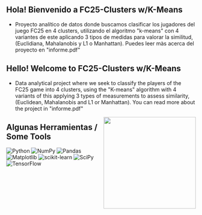 ## Hola! Bienvenido a FC25-Clusters w/K-Means
- Proyecto analítico de datos donde buscamos clasificar los jugadores del juego FC25 en 4 clusters, utilizando
el algoritmo "k-means" con 4 variantes de este aplicando 3 tipos de medidas para valorar la similitud, 
(Euclidiana, Mahalanobis y L1 o Manhattan). Puedes leer màs acerca del proyecto en "informe.pdf"

## Hello! Welcome to FC25-Clusters w/K-Means
- Data analytical project where we seek to classify the players of the FC25 game into 4 clusters, using
the "K-means" algorithm with 4 variants of this applying 3 types of measurements to assess similarity, 
(Euclidean, Mahalanobis and L1 or Manhattan). You can read more about the project in "informe.pdf"

<img align= "right" src = "https://media.giphy.com/media/v1.Y2lkPTc5MGI3NjExYWlwOGE2MXhuaGh2b2htcWw2MmUxeDQ2c3h1OWl6NDQzcWM2c2t5MyZlcD12MV9naWZzX3NlYXJjaCZjdD1n/Qwtw3GTvRg8LxKaUet/giphy.gif" width = "245" >

## Algunas Herramientas / Some Tools
![Python](https://img.shields.io/badge/python-3670A0?style=for-the-badge&logo=python&logoColor=ffdd54)
![NumPy](https://img.shields.io/badge/numpy-%23013243.svg?style=for-the-badge&logo=numpy&logoColor=white)
![Pandas](https://img.shields.io/badge/pandas-%23150458.svg?style=for-the-badge&logo=pandas&logoColor=white)
![Matplotlib](https://img.shields.io/badge/Matplotlib-%23ffffff.svg?style=for-the-badge&logo=Matplotlib&logoColor=black)
![scikit-learn](https://img.shields.io/badge/scikit--learn-%23F7931E.svg?style=for-the-badge&logo=scikit-learn&logoColor=white)
![SciPy](https://img.shields.io/badge/SciPy-%230C55A5.svg?style=for-the-badge&logo=scipy&logoColor=%white)
![TensorFlow](https://img.shields.io/badge/TensorFlow-%23FF6F00.svg?style=for-the-badge&logo=TensorFlow&logoColor=white)
